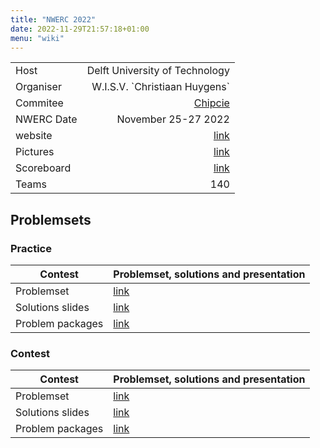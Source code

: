 ```yaml
---
title: "NWERC 2022"
date: 2022-11-29T21:57:18+01:00
menu: "wiki"
---
```


|            |                                 |
|------------|--------------------------------:|
| Host       |  Delft University of Technology |
| Organiser  | W.I.S.V. \`Christiaan Huygens\` |
| Commitee   |                [Chipcie][email] |
| NWERC Date |             November 25-27 2022 |
| website    |                 [link][website] |
| Pictures   |                  [link][photos] |
| Scoreboard |              [link][scoreboard] |
| Teams      |                             140 |

## Problemsets

### Practice

| Contest          | Problemset, solutions and presentation                                            |
|------------------|-----------------------------------------------------------------------------------|
| Problemset       | [link](https://2022.nwerc.eu/test-session/problem-set.pdf)                        |
| Solutions slides | [link](https://2022.nwerc.eu/test-session/solutions.pdf)                          |
| Problem packages | [link](https://2022.nwerc.eu/test-session/solutions.zip)                          |

### Contest

| Contest          | Problemset, solutions and presentation                                            |
|------------------|-----------------------------------------------------------------------------------|
| Problemset       | [link](https://2022.nwerc.eu/main/problem-set.pdf)                                |
| Solutions slides | [link](https://2022.nwerc.eu/main/solutions.pdf)                                  |
| Problem packages | [link](https://commissies.ch.tudelft.nl/chipcie/archive/2022/nwerc/solutions.zip) |

[home]: index.md

[website]: https://2022.nwerc.eu/

[email]: mailto:contact@2022.nwerc.eu

[photos]: https://2022.nwerc.eu/photos

[scoreboard]: https://2022.nwerc.eu/main/scoreboard/

